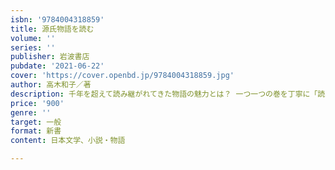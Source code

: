 ```yaml
---
isbn: '9784004318859'
title: 源氏物語を読む
volume: ''
series: ''
publisher: 岩波書店
pubdate: '2021-06-22'
cover: 'https://cover.openbd.jp/9784004318859.jpg'
author: 高木和子／著
description: 千年を超えて読み継がれてきた物語の魅力とは？ 一つ一つの巻を丁寧に「読む」ことからその本質に迫る。
price: '900'
genre: ''
target: 一般
format: 新書
content: 日本文学、小説・物語

---
```


